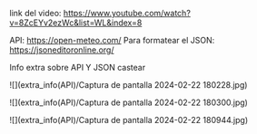 link del video: https://www.youtube.com/watch?v=8ZcEYv2ezWc&list=WL&index=8

API: https://open-meteo.com/ 
Para formatear el JSON: https://jsoneditoronline.org/

Info extra sobre API Y JSON
castear

![](extra_info(API)/Captura de pantalla 2024-02-22 180228.jpg)

![](extra_info(API)/Captura de pantalla 2024-02-22 180300.jpg)

![](extra_info(API)/Captura de pantalla 2024-02-22 180944.jpg)